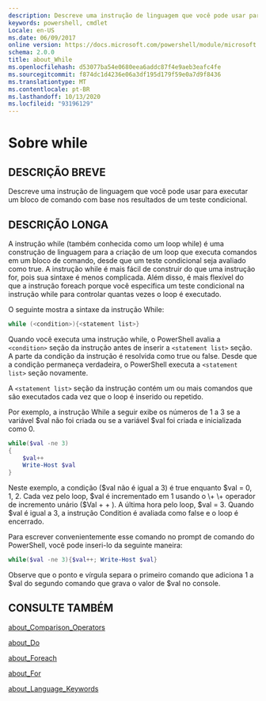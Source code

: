 ```yaml
---
description: Descreve uma instrução de linguagem que você pode usar para executar um bloco de comando com base nos resultados de um teste condicional.
keywords: powershell, cmdlet
Locale: en-US
ms.date: 06/09/2017
online version: https://docs.microsoft.com/powershell/module/microsoft.powershell.core/about/about_while?view=powershell-5.1&WT.mc_id=ps-gethelp
schema: 2.0.0
title: about_While
ms.openlocfilehash: d53077ba54e0680eea6addc87f4e9aeb3eafc4fe
ms.sourcegitcommit: f874dc1d4236e06a3df195d179f59e0a7d9f8436
ms.translationtype: MT
ms.contentlocale: pt-BR
ms.lasthandoff: 10/13/2020
ms.locfileid: "93196129"
---
```

# <a name="about-while"></a>Sobre while

## <a name="short-description"></a>DESCRIÇÃO BREVE
Descreve uma instrução de linguagem que você pode usar para executar um bloco de comando com base nos resultados de um teste condicional.

## <a name="long-description"></a>DESCRIÇÃO LONGA
A instrução while (também conhecida como um loop while) é uma construção de linguagem para a criação de um loop que executa comandos em um bloco de comando, desde que um teste condicional seja avaliado como true. A instrução while é mais fácil de construir do que uma instrução for, pois sua sintaxe é menos complicada. Além disso, é mais flexível do que a instrução foreach porque você especifica um teste condicional na instrução while para controlar quantas vezes o loop é executado.

O seguinte mostra a sintaxe da instrução While:

```powershell
while (<condition>){<statement list>}
```

Quando você executa uma instrução while, o PowerShell avalia a `<condition>` seção da instrução antes de inserir a `<statement list>` seção. A parte da condição da instrução é resolvida como true ou false. Desde que a condição permaneça verdadeira, o PowerShell executa a `<statement list>` seção novamente.

A `<statement list>` seção da instrução contém um ou mais comandos que são executados cada vez que o loop é inserido ou repetido.

Por exemplo, a instrução While a seguir exibe os números de 1 a 3 se a variável $val não foi criada ou se a variável $val foi criada e inicializada como 0.

```powershell
while($val -ne 3)
{
    $val++
    Write-Host $val
}
```

Neste exemplo, a condição ($val não é igual a 3) é true enquanto $val \= 0, 1, 2. Cada vez pelo loop, $val é incrementado em 1 usando o \+ \+ operador de incremento unário ($Val \+ \+ ). A última hora pelo loop, $val \= 3. Quando $val é igual a 3, a instrução Condition é avaliada como false e o loop é encerrado.

Para escrever convenientemente esse comando no prompt de comando do PowerShell, você pode inseri-lo da seguinte maneira:

```powershell
while($val -ne 3){$val++; Write-Host $val}
```

Observe que o ponto e vírgula separa o primeiro comando que adiciona 1 a $val do segundo comando que grava o valor de $val no console.

## <a name="see-also"></a>CONSULTE TAMBÉM

[about_Comparison_Operators](about_Comparison_Operators.md)

[about_Do](about_Do.md)

[about_Foreach](about_Foreach.md)

[about_For](about_For.md)

[about_Language_Keywords](about_Language_Keywords.md)

